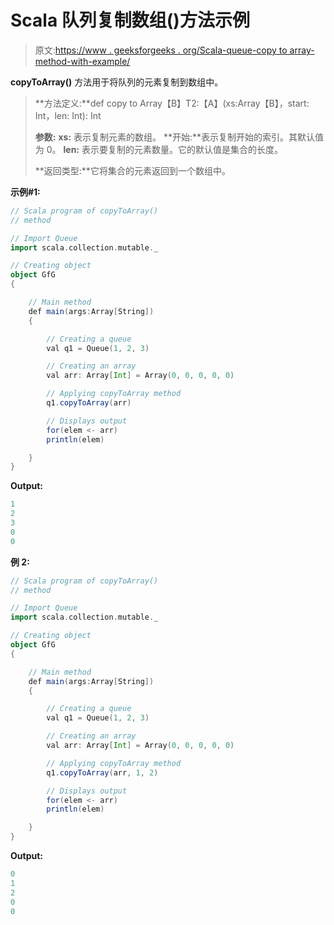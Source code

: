 # Scala 队列复制数组()方法示例

> 原文:[https://www . geeksforgeeks . org/Scala-queue-copy to array-method-with-example/](https://www.geeksforgeeks.org/scala-queue-copytoarray-method-with-example/)

**copyToArray()** 方法用于将队列的元素复制到数组中。

> **方法定义:**def copy to Array【B】T2:【A】(xs:Array【B】，start: Int，len: Int): Int
> 
> **参数:**
> **xs:** 表示复制元素的数组。
> **开始:**表示复制开始的索引。其默认值为 0。
> **len:** 表示要复制的元素数量。它的默认值是集合的长度。
> 
> **返回类型:**它将集合的元素返回到一个数组中。

**示例#1:**

```scala
// Scala program of copyToArray() 
// method 

// Import Queue  
import scala.collection.mutable._

// Creating object 
object GfG 
{ 

    // Main method 
    def main(args:Array[String]) 
    { 

        // Creating a queue 
        val q1 = Queue(1, 2, 3) 

        // Creating an array
        val arr: Array[Int] = Array(0, 0, 0, 0, 0) 

        // Applying copyToArray method 
        q1.copyToArray(arr) 

        // Displays output 
        for(elem <- arr) 
        println(elem) 

    } 
} 
```

**Output:**

```scala
1
2
3
0
0

```

**例 2:**

```scala
// Scala program of copyToArray() 
// method 

// Import Queue  
import scala.collection.mutable._

// Creating object 
object GfG 
{ 

    // Main method 
    def main(args:Array[String]) 
    { 

        // Creating a queue 
        val q1 = Queue(1, 2, 3) 

        // Creating an array
        val arr: Array[Int] = Array(0, 0, 0, 0, 0) 

        // Applying copyToArray method 
        q1.copyToArray(arr, 1, 2) 

        // Displays output 
        for(elem <- arr) 
        println(elem) 

    } 
} 
```

**Output:**

```scala
0
1
2
0
0

```